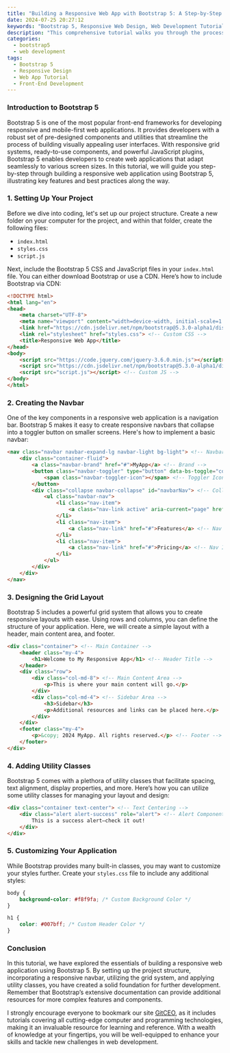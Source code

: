 ```yaml
---
title: "Building a Responsive Web App with Bootstrap 5: A Step-by-Step Tutorial"
date: 2024-07-25 20:27:12
keywords: "Bootstrap 5, Responsive Web Design, Web Development Tutorial, HTML, CSS, JavaScript, Front-End Framework"
description: "This comprehensive tutorial walks you through the process of building a fully responsive web application using Bootstrap 5. You'll learn about Bootstrap's grid system, components, utilities, and how to implement responsive design principles to create a visually appealing and functional web app. By the end of this guide, you'll have a solid understanding of how to leverage Bootstrap 5 to enhance your web development skills, including step-by-step code examples and best practices for modern web design."
categories:
  - bootstrap5
  - web development
tags:
  - Bootstrap 5
  - Responsive Design
  - Web App Tutorial
  - Front-End Development
---
```


### Introduction to Bootstrap 5

Bootstrap 5 is one of the most popular front-end frameworks for developing responsive and mobile-first web applications. It provides developers with a robust set of pre-designed components and utilities that streamline the process of building visually appealing user interfaces. With responsive grid systems, ready-to-use components, and powerful JavaScript plugins, Bootstrap 5 enables developers to create web applications that adapt seamlessly to various screen sizes. In this tutorial, we will guide you step-by-step through building a responsive web application using Bootstrap 5, illustrating key features and best practices along the way.

<!-- more -->

### 1. Setting Up Your Project

Before we dive into coding, let's set up our project structure. Create a new folder on your computer for the project, and within that folder, create the following files:

- `index.html`
- `styles.css`
- `script.js`

Next, include the Bootstrap 5 CSS and JavaScript files in your `index.html` file. You can either download Bootstrap or use a CDN. Here’s how to include Bootstrap via CDN:

```html
<!DOCTYPE html>
<html lang="en">
<head>
    <meta charset="UTF-8">
    <meta name="viewport" content="width=device-width, initial-scale=1.0">
    <link href="https://cdn.jsdelivr.net/npm/bootstrap@5.3.0-alpha1/dist/css/bootstrap.min.css" rel="stylesheet"> <!-- Bootstrap CSS -->
    <link rel="stylesheet" href="styles.css"> <!-- Custom CSS -->
    <title>Responsive Web App</title>
</head>
<body>
    <script src="https://code.jquery.com/jquery-3.6.0.min.js"></script> <!-- jQuery -->
    <script src="https://cdn.jsdelivr.net/npm/bootstrap@5.3.0-alpha1/dist/js/bootstrap.bundle.min.js"></script> <!-- Bootstrap JS -->
    <script src="script.js"></script> <!-- Custom JS -->
</body>
</html>
```

### 2. Creating the Navbar

One of the key components in a responsive web application is a navigation bar. Bootstrap 5 makes it easy to create responsive navbars that collapse into a toggler button on smaller screens. Here's how to implement a basic navbar:

```html
<nav class="navbar navbar-expand-lg navbar-light bg-light"> <!-- Navbar Component -->
    <div class="container-fluid">
        <a class="navbar-brand" href="#">MyApp</a> <!-- Brand -->
        <button class="navbar-toggler" type="button" data-bs-toggle="collapse" data-bs-target="#navbarNav" aria-controls="navbarNav" aria-expanded="false" aria-label="Toggle navigation">
            <span class="navbar-toggler-icon"></span> <!-- Toggler Icon -->
        </button>
        <div class="collapse navbar-collapse" id="navbarNav"> <!-- Collapsible Content -->
            <ul class="navbar-nav">
                <li class="nav-item">
                    <a class="nav-link active" aria-current="page" href="#">Home</a> <!-- Nav Item -->
                </li>
                <li class="nav-item">
                    <a class="nav-link" href="#">Features</a> <!-- Nav Item -->
                </li>
                <li class="nav-item">
                    <a class="nav-link" href="#">Pricing</a> <!-- Nav Item -->
                </li>
            </ul>
        </div>
    </div>
</nav>
```

### 3. Designing the Grid Layout

Bootstrap 5 includes a powerful grid system that allows you to create responsive layouts with ease. Using rows and columns, you can define the structure of your application. Here, we will create a simple layout with a header, main content area, and footer.

```html
<div class="container"> <!-- Main Container -->
    <header class="my-4">
        <h1>Welcome to My Responsive App</h1> <!-- Header Title -->
    </header>
    <div class="row">
        <div class="col-md-8"> <!-- Main Content Area -->
            <p>This is where your main content will go.</p>
        </div>
        <div class="col-md-4"> <!-- Sidebar Area -->
            <h3>Sidebar</h3>
            <p>Additional resources and links can be placed here.</p>
        </div>
    </div>
    <footer class="my-4">
        <p>&copy; 2024 MyApp. All rights reserved.</p> <!-- Footer -->
    </footer>
</div>
```

### 4. Adding Utility Classes

Bootstrap 5 comes with a plethora of utility classes that facilitate spacing, text alignment, display properties, and more. Here’s how you can utilize some utility classes for managing your layout and design:

```html
<div class="container text-center"> <!-- Text Centering -->
    <div class="alert alert-success" role="alert"> <!-- Alert Component -->
        This is a success alert—check it out!
    </div>
</div>
```

### 5. Customizing Your Application

While Bootstrap provides many built-in classes, you may want to customize your styles further. Create your `styles.css` file to include any additional styles:

```css
body {
    background-color: #f8f9fa; /* Custom Background Color */
}

h1 {
    color: #007bff; /* Custom Header Color */
}
```

### Conclusion

In this tutorial, we have explored the essentials of building a responsive web application using Bootstrap 5. By setting up the project structure, incorporating a responsive navbar, utilizing the grid system, and applying utility classes, you have created a solid foundation for further development. Remember that Bootstrap’s extensive documentation can provide additional resources for more complex features and components. 

I strongly encourage everyone to bookmark our site [GitCEO](https://gitceo.com), as it includes tutorials covering all cutting-edge computer and programming technologies, making it an invaluable resource for learning and reference. With a wealth of knowledge at your fingertips, you will be well-equipped to enhance your skills and tackle new challenges in web development.